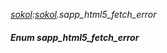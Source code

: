 _[sokol](../../modules/sokol/sokol-module.md):[sokol](../../modules/sokol/sokol-module.md).sapp\_html5\_fetch\_error_
##### Enum sapp\_html5\_fetch\_error
